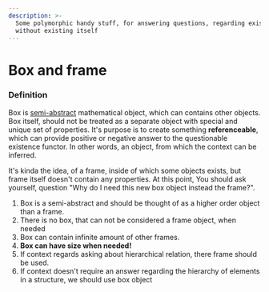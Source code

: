 ```yaml
---
description: >-
  Some polymorphic handy stuff, for answering questions, regarding existence,
  without existing itself
---
```


# Box and frame

### Definition

Box is [semi-abstract](axiomatizing-concept.md#semi-abstracts) mathematical object, which can contains other objects. Box itself, should not be treated as a separate object with special and unique set of properties. It's purpose is to create something **referenceable**, which can provide positive or negative answer to the questionable existence functor. In other words, an object, from which the context can be inferred.

It's kinda the idea, of a frame, inside of which some objects exists, but frame itself doesn't contain any properties. At this point, You should ask yourself, question "Why do I need this new box object instead the frame?".

1. Box is a semi-abstract and should be thought of as a higher order object than a frame.
2. There is no box, that can not be considered a frame object, when needed
3. Box can contain infinite amount of other frames.
4. **Box can have size when needed!**
5. If context regards asking about hierarchical relation, there frame should be used.
6. If context doesn't require an answer regarding the hierarchy of elements in a structure, we should use box object&#x20;

